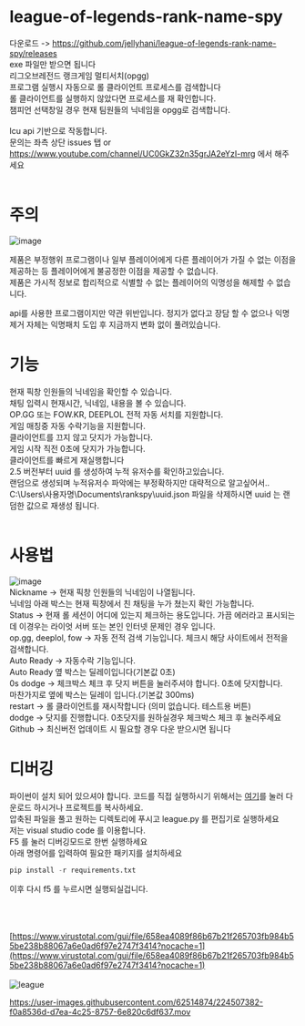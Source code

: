 # league-of-legends-rank-name-spy
다운로드 -> https://github.com/jellyhani/league-of-legends-rank-name-spy/releases <br>
exe 파일만 받으면 됩니다 <br>
리그오브레전드 랭크게임 멀티서치(opgg)<br>
프로그램 실행시 자동으로 롤 클라이언트 프로세스를 검색합니다<br>
롤 클라이언트를 실행하지 않았다면 프로세스를 재 확인합니다.<br>
챔피언 선택창일 경우 현재 팀원들의 닉네임을 opgg로 검색합니다.<br><br>
lcu api 기반으로 작동합니다.<br>
문의는 좌측 상단 issues 탭 or https://www.youtube.com/channel/UC0GkZ32n35grJA2eYzI-mrg 에서 해주세요<br>
<br>

# 주의

![image](https://github.com/jellyhani/League-of-Legends-rankgame-nickname-spy/assets/62514874/4e180f31-df03-460e-b392-fc99c11b3772)<br>

제품은 부정행위 프로그램이나 일부 플레이어에게 다른 플레이어가 가질 수 없는 이점을 제공하는 등 플레이어에게 불공정한 이점을 제공할 수 없습니다. <br>
제품은 가시적 정보로 합리적으로 식별할 수 없는 플레이어의 익명성을 해제할 수 없습니다. <br>

api를 사용한 프로그램이지만 약관 위반입니다. 정지가 없다고 장담 할 수 없으나 익명제거 자체는 익명패치 도입 후 지금까지 변화 없이 풀려있습니다.<br>


# 기능
현재 픽창 인원들의 닉네임을 확인할 수 있습니다. <br>
채팅 입력시 현재시간, 닉네임, 내용을 볼 수 있습니다. <br>
OP.GG 또는 FOW.KR, DEEPLOL 전적 자동 서치를 지원합니다. <br>
게임 매칭중 자동 수락기능을 지원합니다. <br>
클라이언트를 끄지 않고 닷지가 가능합니다. <br>
게임 시작 직전 0초에 닷지가 가능합니다. <br>
클라이언트를 빠르게 재실행합니다<br>
2.5 버전부터 uuid 를 생성하여 누적 유저수를 확인하고있습니다.<br>
랜덤으로 생성되며 누적유저수 파악에는 부정확하지만 대략적으로 알고싶어서..<br>
C:\Users\사용자명\Documents\rankspy\uuid.json 파일을 삭제하시면 uuid 는 랜덤한 값으로 재생성 됩니다.<br>
<br>
# 사용법

![image](https://github.com/jellyhani/League-of-Legends-rankgame-nickname-spy/assets/62514874/697b1658-86d8-4d00-9f6a-d29380f01388)
 <br>
Nickname -> 현재 픽창 인원들의 닉네임이 나열됩니다. <br>
닉네임 아래 박스는 현재 픽창에서 친 채팅을 누가 쳤는지 확인 가능합니다. <br>
Status -> 현재 롤 세션이 어디에 있는지 체크하는 용도입니다. 가끔 에러라고 표시되는데 이경우는 라이엇 서버 또는 본인 인터넷 문제인 경우 입니다. <br>
op.gg, deeplol, fow -> 자동 전적 검색 기능입니다. 체크시 해당 사이트에서 전적을 검색합니다. <br>
Auto Ready -> 자동수락 기능입니다. <br>
Auto Ready 옆 박스는 딜레이입니다(기본값 0초)<br>
0s dodge -> 체크박스 체크 후 닷지 버튼을 눌러주셔야 합니다. 0초에 닷지합니다. <br>
마찬가지로 옆에 박스는 딜레이 입니다.(기본값 300ms)<br>
restart -> 롤 클라이언트를 재시작합니다 (의미 없습니다. 테스트용 버튼) <br>
dodge -> 닷지를 진행합니다. 0초닷지를 원하실경우 체크박스 체크 후 눌러주세요 <br>
Github -> 최신버전 업데이트 시 필요할 경우 다운 받으시면 됩니다 <br>

# 디버깅
파이썬이 설치 되어 있으셔야 합니다.
코드를 직접 실행하시기 위해서는 [여기](https://github.com/jellyhani/League-of-Legends-rankgame-nickname-spy/archive/refs/heads/main.zip)를 눌러 다운로드 하시거나 프로젝트를 복사하세요.<br>
압축된 파일을 풀고 원하는 디렉토리에 푸시고 league.py 를 편집기로 실행하세요<br>
저는 visual studio code 를 이용합니다.<br>
F5 를 눌러 디버깅모드로 한번 실행하세요<br>
아래 명령어를 입력하여 필요한 패키지를 설치하세요<br>
```python
pip install -r requirements.txt
```
이후 다시 f5 를 누르시면 실행되실겁니다.<br><br>

<br><br>
[https://www.virustotal.com/gui/file/658ea4089f86b67b21f265703fb984b55be238b88067a6e0ad6f97e2747f3414?nocache=1](https://www.virustotal.com/gui/file/658ea4089f86b67b21f265703fb984b55be238b88067a6e0ad6f97e2747f3414?nocache=1)<br><br>
![league](https://user-images.githubusercontent.com/62514874/224506726-24066b6d-ea3c-4bc2-9c33-df4e8f32130e.PNG)<br>


https://user-images.githubusercontent.com/62514874/224507382-f0a8536d-d7ea-4c25-8757-6e820c6df637.mov




